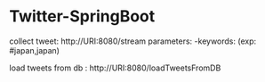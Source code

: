 # Twitter-SpringBoot

collect tweet: http://URI:8080/stream
parameters:
-keywords: (exp: #japan,japan)
 
load tweets from db : http://URI:8080/loadTweetsFromDB
